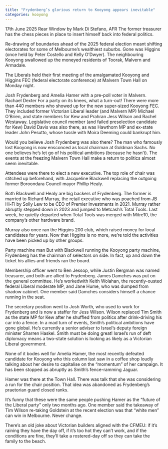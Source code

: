 ```yaml
---
title: "Frydenberg’s glorious return to Kooyong appears inevitable"
categories: kooyong
---
```


17th June 2025
Rear Window by Mark Di Stefano, AFR 
The former treasurer has the chess pieces in place to insert himself back into federal politics.

Re-drawing of boundaries ahead of the 2025 federal election meant shifting electorates for some of Melbourne’s wealthiest suburbs. Gone was Higgins (once held by Peter Costello and Kelly O’Dwyer). The neighbouring Kooyong swallowed up the moneyed residents of Toorak, Malvern and Armadale.

The Liberals held their first meeting of the amalgamated Kooyong and Higgins FEC (federal electorate conference) at Malvern Town Hall on Monday night.

Josh Frydenberg and Amelia Hamer with a pre-poll voter in Malvern. Rachael Dexter
For a party on its knees, what a turn-out! There were more than 440 members who showed up for the new super-sized Kooyong FEC. They included former Victorian Liberal leader (and Malvern MP) Michael O’Brien, and state members for Kew and Prahran Jess Wilson and Rachel Westaway. Legislative council member (and failed preselection candidate for Kew) David Davis was also there, as was Hawthorn MP and ex-state leader John Pesutto, whose tussle with Moira Deeming could bankrupt him.

Would you believe Josh Frydenberg was also there? The man who famously lost Kooyong is now ensconced as local chairman at Goldman Sachs. No one believes he’s let go of his political ambitions (because he hasn’t). The events at the freezing Malvern Town Hall make a return to politics almost seem inevitable.

Attendees were there to elect a new executive. The top role of chair was stitched up beforehand, with Jacqueline Blackwell replacing the outgoing former Boroondara Council mayor Phillip Healy.

Both Blackwell and Healy are big backers of Frydenberg. The former is married to Richard Murray, the retail executive who was poached from JB Hi-Fi by Solly Lew to be CEO of Premier Investments in 2021. Murray rather abruptly stepped down in 2023 and jumped to Metcash’s Total Tools. Last week, he quietly departed when Total Tools was merged with Mitre10, the company’s other hardware brand.

Murray also once ran the Higgins 200 club, which raised money for local candidates for years. Now that Higgins is no more, we’re told the activities have been picked up by other groups.

Party machine man
But with Blackwell running the Kooyong party machine, Frydenberg has the chairman of selectors on side. In fact, up and down the ticket his allies and friends ran the board.

Membership officer went to Ben Jessop, while Justin Bergman was named treasurer, and both are allied to Frydenberg. James Damches was put on the general committee. He’s workedwith Keith Wolahan, the recently-ousted federal Liberal moderate MP, and Jane Hume, who was dumped from shadow cabinet. One member said Damches considers himself a chance running in the seat.

The secretary position went to Josh Worth, who used to work for Frydenberg and is now a staffer for Jess Wilson. Wilson replaced Tim Smith as the state MP for Kew after he shuffled from politics after drink-driving his car into a fence. In a mad turn of events, Smith’s political ambitions have gone global. He’s currently a senior adviser to Israel’s deputy foreign minister Sharren Haskel. Smith must be doing great! Israel’s run of deft diplomacy means a two-state solution is looking as likely as a Victorian Liberal government.

None of it bodes well for Amelia Hamer, the most recently defeated candidate for Kooyong who this column last saw in a coffee shop loudly talking about her desire to capitalise on the “momentum” of her campaign. It has been stopped as abruptly as Smith’s fence-ramming Jaguar.

Hamer was there at the Town Hall. There was talk that she was considering a run for the chair position. That idea was abandoned as Frydenberg’s praetorian guard closed ranks.

It’s funny that these were the same people pushing Hamer as the “future of the Liberal party” only two months ago. One member said the takeaway of Tim Wilson re-taking Goldstein at the recent election was that “white men” can win in Melbourne. Never change.

There’s an old joke about Victorian builders aligned with the CFMEU: if it’s raining they have the day off, if it’s too hot they can’t work, and if the conditions are fine, they’ll take a rostered-day off so they can take the family to the beach.
